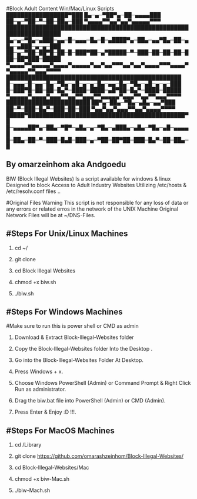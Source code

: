 #Block Adult Content Win/Mac/Linux Scripts 
█████████████████▀███
█▄─▄─▀██▀▄─██─▄▄▄▄███
██─▄─▀██─▀─██─██▄─███
▀▄▄▄▄▀▀▄▄▀▄▄▀▄▄▄▄▄▀▀▀
█████████████████████████████████████████████████████████████████
█▄─▄─▀█▄─▄███─▄▄─█─▄▄▄─█▄─█─▄████▀▄─██▄─▄▄▀█▄─██─▄█▄─▄███─▄─▄─███
██─▄─▀██─██▀█─██─█─███▀██─▄▀█████─▀─███─██─██─██─███─██▀███─█████
▀▄▄▄▄▀▀▄▄▄▄▄▀▄▄▄▄▀▄▄▄▄▄▀▄▄▀▄▄▀▀▀▄▄▀▄▄▀▄▄▄▄▀▀▀▄▄▄▄▀▀▄▄▄▄▄▀▀▄▄▄▀▀▀▀
████████████████████████████████████████████████
█─▄▄▄─█─▄▄─█▄─▀█▄─▄█─▄─▄─█▄─▄▄─█▄─▀█▄─▄█─▄─▄─███
█─███▀█─██─██─█▄▀─████─████─▄█▀██─█▄▀─████─█████
▀▄▄▄▄▄▀▄▄▄▄▀▄▄▄▀▀▄▄▀▀▄▄▄▀▀▄▄▄▄▄▀▄▄▄▀▀▄▄▀▀▄▄▄▀▀▀▀
███████████████████████
██▀▄─██▄─▀█▄─▄█▄─▄▄▀███
██─▀─███─█▄▀─███─██─███
▀▄▄▀▄▄▀▄▄▄▀▀▄▄▀▄▄▄▄▀▀▀▀
█████▀███████████████████████████████████████████▀█
█─▄▄▄▄██▀▄─██▄─▀█▀─▄█▄─▄─▀█▄─▄███▄─▄█▄─▀█▄─▄█─▄▄▄▄█
█─██▄─██─▀─███─█▄█─███─▄─▀██─██▀██─███─█▄▀─██─██▄─█
                                                                   
By omarzeinhom aka Andgoedu 
---------
BIW (Block Illegal Websites) Is a script available for windows & linux 
Designed to block Access to Adult Industry Websites Utilizing /etc/hosts & /etc/resolv.conf files ..

#Original Files Warning 
This script is not responsible for any loss of data or any errors or related erros in the network of the UNIX Machine
Original Network Files will be at ~/DNS-Files.


#Steps For Unix/Linux Machines 
-------------------------------------------------

1. cd ~/ 

2. git clone 

3. cd Block Illegal Websites

3. chmod +x biw.sh

4. ./biw.sh


#Steps For Windows Machines 
-------------------------------------------------
#Make sure to run this is power shell or CMD as admin

1.  Download & Extract Block-Illegal-Websites folder

2.  Copy the Block-Illegal-Websites folder Into the Desktop . 

3.  Go into the Block-Illegal-Websites Folder At Desktop.

4.  Press Windows + x.

5.  Choose Windows PowerShell (Admin) or Command Prompt & Right Click Run as administrator.

6.  Drag the biw.bat file into PowerShell (Admin) or CMD (Admin).

7.  Press Enter & Enjoy :D !!!.


#Steps For MacOS Machines 
-------------------------------------------------

1.  cd /Library

2.  git clone https://github.com/omarashzeinhom/Block-Illegal-Websites/

3.  cd Block-Illegal-Websites/Mac

4.  chmod +x biw-Mac.sh

5.  ./biw-Mach.sh



 
